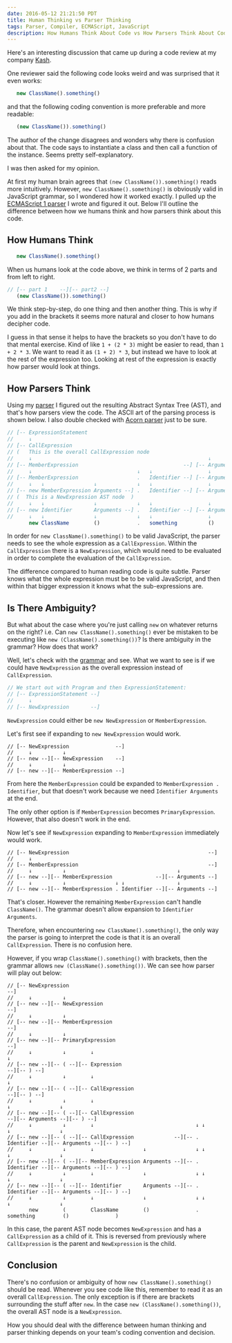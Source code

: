 ```yaml
---
date: 2016-05-12 21:21:50 PDT
title: Human Thinking vs Parser Thinking
tags: Parser, Compiler, ECMAScript, JavaScript
description: How Humans Think About Code vs How Parsers Think About Code
---
```

Here's an interesting discussion that came up during a code review at my
company [Kash][1].

One reviewer said the following code looks weird and was surprised that it
even works:
```javascript
   new ClassName().something()
```
and that the following coding convention is more preferable and more readable:
```javascript
   (new ClassName()).something()
```

The author of the change disagrees and wonders why there is confusion about
that. The code says to instantiate a class and then call a function of the
instance. Seems pretty self-explanatory.

I was then asked for my opinion.

At first my human brain agrees that `(new ClassName()).something()` reads more
intuitively. However, `new ClassName().something()` is obviously valid in
JavaScript grammar, so I wondered how it worked exactly. I pulled up the
[ECMAScript 1 parser][2] I wrote and figured it out. Below I'll outline the
difference between how we humans think and how parsers think about this code.

## How Humans Think

```javascript
   new ClassName().something()
```
When us humans look at the code above, we think in terms of 2 parts and from
left to right.
```javascript
// [-- part 1    --][-- part2 --]
   (new ClassName()).something()
```

We think step-by-step, do one thing and then another thing. This is why if you
add in the brackets it seems more natural and closer to how humans decipher
code.

I guess in that sense it helps to have the brackets so you don't have to do
that mental exercise. Kind of like `1 + (2 * 3)` might be easier to read, than
`1 + 2 * 3`. We want to read it as `(1 + 2) * 3`, but instead we have to look
at the rest of the expression too. Looking at rest of the expression is exactly
how parser would look at things.

## How Parsers Think

Using my [parser][2] I figured out the resulting Abstract Syntax Tree (AST),
and that's how parsers view the code. The ASCII art of the parsing process is
shown below. I also double checked with [Acorn parser][3] just to be sure.

```javascript
// [-- ExpressionStatement                                                 --]
//     ↓
// [-- CallExpression                                                      --]
// (   This is the overall CallExpression node                               )
//     ↓                                                         ↓
// [-- MemberExpression                                  --] [-- Arguments --]
//     ↓                                  ↓   ↓                  ↓
// [-- MemberExpression                   .   Identifier --] [-- Arguments --]
//     ↓   ↓                ↓             ↓   ↓                  ↓
// [-- new MemberExpression Arguments --] .   Identifier --] [-- Arguments --]
// (  This is a NewExpression AST node  )
//     ↓   ↓                ↓             ↓   ↓                  ↓
// [-- new Identifier       Arguments --] .   Identifier --] [-- Arguments --]
//     ↓   ↓                ↓             ↓   ↓                  ↓
       new ClassName        ()            .   something          ()
```

In order for `new ClassName().something()` to be valid JavaScript, the parser
needs to see the whole expression as a `CallExpression`. Within the
`CallExpression` there is a `NewExpression`, which would need to be evaluated
in order to complete the evaluation of the `CallExpression`.

The difference compared to human reading code is quite subtle. Parser knows
what the whole expression must be to be valid JavaScript, and then within that
bigger expression it knows what the sub-expressions are.

## Is There Ambiguity?

But what about the case where you're just calling `new` on whatever returns on
the right? i.e. Can `new ClassName().something()` ever be mistaken to be
executing like `new (ClassName().something())`? Is there ambiguity in the
grammar? How does that work?

Well, let's check with the [grammar][4] and see. What we want to see is if we
could have `NewExpression` as the overall expression instead of
`CallExpression`.
```javascript
// We start out with Program and then ExpressionStatement:
// [-- ExpressionStatement --]
//     ↓
// [-- NewExpression       --]
```

`NewExpression` could either be `new NewExpression` or `MemberExpression`.

Let's first see if expanding to `new NewExpression` would work.
```
// [-- NewExpression               --]
//     ↓          ↓
// [-- new --][-- NewExpression    --]
//     ↓          ↓
// [-- new --][-- MemberExpression --]
```
From here the `MemberExpression` could be expanded to `MemberExpression .
Identifier`, but that doesn't work because we need `Identifier Arguments` at
the end.

The only other option is if `MemberExpression` becomes `PrimaryExpression`.
However, that also doesn't work in the end.

Now let's see if `NewExpression` expanding to `MemberExpression` immediately
would work.
```
// [-- NewExpression                                             --]
//     ↓
// [-- MemberExpression                                          --]
//     ↓          ↓                                    ↓
// [-- new --][-- MemberExpression              --][-- Arguments --]
//     ↓          ↓                ↓ ↓                 ↓
// [-- new --][-- MemberExpression . Identifier --][-- Arguments --]
```

That's closer. However the remaining `MemberExpression` can't handle
`ClassName()`. The grammar doesn't allow expansion to `Identifier Arguments`.

Therefore, when encountering `new ClassName().something()`, the only way the
parser is going to interpret the code is that it is an overall
`CallExpression`. There is no confusion here.

However, if you wrap `ClassName().something()` with brackets, then the grammar
allows `new (ClassName().something())`. We can see how parser will play out below:
```
// [-- NewExpression                                                                                --]
//     ↓          ↓
// [-- new --][-- NewExpression                                                                     --]
//     ↓          ↓
// [-- new --][-- MemberExpression                                                                  --]
//     ↓          ↓
// [-- new --][-- PrimaryExpression                                                                 --]
//     ↓          ↓        ↓                                                                      ↓
// [-- new --][-- ( --][-- Expression                                                      --][-- ) --]
//     ↓          ↓        ↓                                                                      ↓
// [-- new --][-- ( --][-- CallExpression                                                  --][-- ) --]
//     ↓          ↓        ↓                                                     ↓                ↓
// [-- new --][-- ( --][-- CallExpression                                 --][-- Arguments --][-- ) --]
//     ↓          ↓        ↓                                 ↓ ↓                 ↓                ↓
// [-- new --][-- ( --][-- CallExpression             --][-- . Identifier --][-- Arguments --][-- ) --]
//     ↓          ↓        ↓                ↓                ↓ ↓                 ↓                ↓
// [-- new --][-- ( --][-- MemberExpression Arguments --][-- . Identifier --][-- Arguments --][-- ) --]
//     ↓          ↓        ↓                ↓                ↓ ↓                 ↓                ↓
// [-- new --][-- ( --][-- Identifier       Arguments --][-- . Identifier --][-- Arguments --][-- ) --]
//     ↓          ↓        ↓                ↓                ↓ ↓                 ↓                ↓
       new        (        ClassName        ()               . something         ()               )
```

In this case, the parent AST node becomes `NewExpression` and has a
`CallExpression` as a child of it. This is reversed from previously where
`CallExpression` is the parent and `NewExpression` is the child.

## Conclusion

There's no confusion or ambiguity of how `new ClassName().something()`
should be read. Whenever you see code like this, remember to read it as an
overall `CallExpression`. The only exception is if there are brackets
surrounding the stuff after `new`. In the case `new (ClassName().something())`,
the overall AST node is a `NewExpression`.

How you should deal with the difference between human thinking and parser
thinking depends on your team's coding convention and decision.

  [1]: http://withkash.com
  [2]: https://github.com/dannysu/ecmascript1
  [3]: https://github.com/ternjs/acorn
  [4]: https://dannysu.com/es1-left-recursive-grammar/
